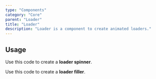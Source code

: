 ```yaml
---
type: "Components"
category: "Core"
parent: "Loader"
title: "Loader"
description: "Loader is a component to create animated loaders."
---
```


## Usage

Use this code to create a **loader spinner**.

<demo>
  <demoinline src="demos/components/loader/spinner">
  </demoinline>
</demo>

Use this code to create a **loader filler**.

<demo>
  <demoinline src="demos/components/loader/filler-x">
  </demoinline>
</demo>
